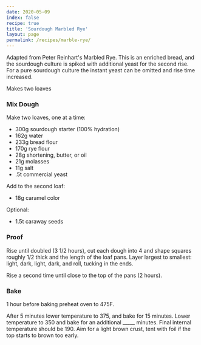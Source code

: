 ```yaml
---
date: 2020-05-09
index: false
recipe: true
title: 'Sourdough Marbled Rye'
layout: page
permalink: /recipes/marble-rye/
---
```


Adapted from Peter Reinhart's Marbled Rye. This is an enriched bread,
and the sourdough culture is spiked with additional yeast for the second rise. For a
pure sourdough culture the instant yeast can be omitted and rise time increased.

Makes two loaves

### Mix Dough

Make two loaves, one at a time:

  * 300g sourdough starter (100% hydration)
  * 162g water
  * 233g bread flour
  * 170g rye flour
  * 28g shortening, butter, or oil
  * 21g molasses
  * 11g salt
  * .5t commercial yeast

Add to the second loaf:

  * 18g caramel color

Optional:

  * 1.5t caraway seeds

### Proof

Rise until doubled (3 1/2 hours), cut each dough into 4 and shape squares roughly 1/2 thick and the length of the loaf pans. Layer largest to smallest: light, dark, light, dark, and roll, tucking in the ends.

Rise a second time until close to the top of the pans (2 hours).

### Bake

1 hour before baking preheat oven to 475F.

After 5 minutes lower temperature to 375, and bake for 15 minutes.  Lower temperature to 350 and bake for an additional _____ minutes. Final internal temperature should be 190. Aim for a light brown crust, tent with foil if the top starts to brown too early.
